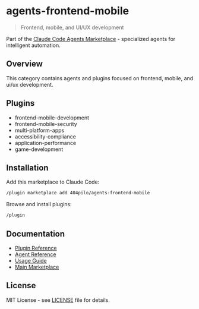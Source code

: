 # agents-frontend-mobile

> Frontend, mobile, and UI/UX development

Part of the [Claude Code Agents Marketplace](https://github.com/404pilo/agents) - specialized agents for intelligent automation.

## Overview

This category contains agents and plugins focused on frontend, mobile, and ui/ux development.

## Plugins

- frontend-mobile-development
- frontend-mobile-security
- multi-platform-apps
- accessibility-compliance
- application-performance
- game-development

## Installation

Add this marketplace to Claude Code:

```bash
/plugin marketplace add 404pilo/agents-frontend-mobile
```

Browse and install plugins:

```bash
/plugin
```

## Documentation

- [Plugin Reference](docs/plugins.md)
- [Agent Reference](docs/agents.md)
- [Usage Guide](docs/usage.md)
- [Main Marketplace](https://github.com/404pilo/agents)

## License

MIT License - see [LICENSE](LICENSE) file for details.
